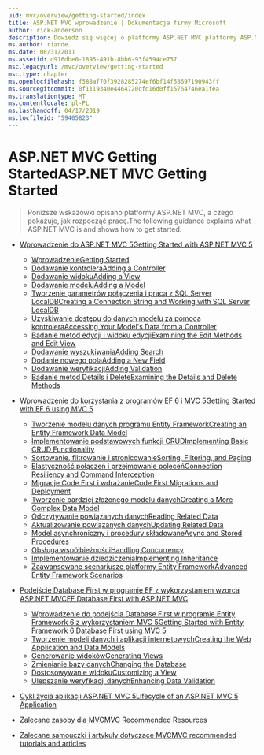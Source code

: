 ```yaml
---
uid: mvc/overview/getting-started/index
title: ASP.NET MVC wprowadzenie | Dokumentacja firmy Microsoft
author: rick-anderson
description: Dowiedz się więcej o platformy ASP.NET MVC platformy ASP.NET MVC zapewnia zaawansowany, bazujący na wzorcach sposób tworzenia dynamicznych witryn sieci Web, która umożliwia wyraźne oddzielenie obaw i że g...
ms.author: riande
ms.date: 08/31/2011
ms.assetid: d916dbe0-1895-491b-8bb6-93f4594ce757
msc.legacyurl: /mvc/overview/getting-started
msc.type: chapter
ms.openlocfilehash: f588af70f3928285274ef6bf14f58697190943ff
ms.sourcegitcommit: 0f1119340e4464720cfd16d0ff15764746ea1fea
ms.translationtype: MT
ms.contentlocale: pl-PL
ms.lasthandoff: 04/17/2019
ms.locfileid: "59405823"
---
```

# <a name="aspnet-mvc-getting-started"></a><span data-ttu-id="88843-103">ASP.NET MVC Getting Started</span><span class="sxs-lookup"><span data-stu-id="88843-103">ASP.NET MVC Getting Started</span></span>

> <span data-ttu-id="88843-104">Poniższe wskazówki opisano platformy ASP.NET MVC, a czego pokazuje, jak rozpocząć pracę.</span><span class="sxs-lookup"><span data-stu-id="88843-104">The following guidance explains what ASP.NET MVC is and shows how to get started.</span></span>


- [<span data-ttu-id="88843-105">Wprowadzenie do ASP.NET MVC 5</span><span class="sxs-lookup"><span data-stu-id="88843-105">Getting Started with ASP.NET MVC 5</span></span>](introduction/index.md)

    - [<span data-ttu-id="88843-106">Wprowadzenie</span><span class="sxs-lookup"><span data-stu-id="88843-106">Getting Started</span></span>](introduction/getting-started.md)
    - [<span data-ttu-id="88843-107">Dodawanie kontrolera</span><span class="sxs-lookup"><span data-stu-id="88843-107">Adding a Controller</span></span>](introduction/adding-a-controller.md)
    - [<span data-ttu-id="88843-108">Dodawanie widoku</span><span class="sxs-lookup"><span data-stu-id="88843-108">Adding a View</span></span>](introduction/adding-a-view.md)
    - [<span data-ttu-id="88843-109">Dodawanie modelu</span><span class="sxs-lookup"><span data-stu-id="88843-109">Adding a Model</span></span>](introduction/adding-a-model.md)
    - [<span data-ttu-id="88843-110">Tworzenie parametrów połączenia i praca z SQL Server LocalDB</span><span class="sxs-lookup"><span data-stu-id="88843-110">Creating a Connection String and Working with SQL Server LocalDB</span></span>](introduction/creating-a-connection-string.md)
    - [<span data-ttu-id="88843-111">Uzyskiwanie dostępu do danych modelu za pomocą kontrolera</span><span class="sxs-lookup"><span data-stu-id="88843-111">Accessing Your Model's Data from a Controller</span></span>](introduction/accessing-your-models-data-from-a-controller.md)
    - [<span data-ttu-id="88843-112">Badanie metod edycji i widoku edycji</span><span class="sxs-lookup"><span data-stu-id="88843-112">Examining the Edit Methods and Edit View</span></span>](introduction/examining-the-edit-methods-and-edit-view.md)
    - [<span data-ttu-id="88843-113">Dodawanie wyszukiwania</span><span class="sxs-lookup"><span data-stu-id="88843-113">Adding Search</span></span>](introduction/adding-search.md)
    - [<span data-ttu-id="88843-114">Dodanie nowego pola</span><span class="sxs-lookup"><span data-stu-id="88843-114">Adding a New Field</span></span>](introduction/adding-a-new-field.md)
    - [<span data-ttu-id="88843-115">Dodawanie weryfikacji</span><span class="sxs-lookup"><span data-stu-id="88843-115">Adding Validation</span></span>](introduction/adding-validation.md)
    - [<span data-ttu-id="88843-116">Badanie metod Details i Delete</span><span class="sxs-lookup"><span data-stu-id="88843-116">Examining the Details and Delete Methods</span></span>](introduction/examining-the-details-and-delete-methods.md)
- [<span data-ttu-id="88843-117">Wprowadzenie do korzystania z programów EF 6 i MVC 5</span><span class="sxs-lookup"><span data-stu-id="88843-117">Getting Started with EF 6 using MVC 5</span></span>](getting-started-with-ef-using-mvc/index.md)

    - [<span data-ttu-id="88843-118">Tworzenie modelu danych programu Entity Framework</span><span class="sxs-lookup"><span data-stu-id="88843-118">Creating an Entity Framework Data Model</span></span>](getting-started-with-ef-using-mvc/creating-an-entity-framework-data-model-for-an-asp-net-mvc-application.md)
    - [<span data-ttu-id="88843-119">Implementowanie podstawowych funkcji CRUD</span><span class="sxs-lookup"><span data-stu-id="88843-119">Implementing Basic CRUD Functionality</span></span>](getting-started-with-ef-using-mvc/implementing-basic-crud-functionality-with-the-entity-framework-in-asp-net-mvc-application.md)
    - [<span data-ttu-id="88843-120">Sortowanie, filtrowanie i stronicowanie</span><span class="sxs-lookup"><span data-stu-id="88843-120">Sorting, Filtering, and Paging</span></span>](getting-started-with-ef-using-mvc/sorting-filtering-and-paging-with-the-entity-framework-in-an-asp-net-mvc-application.md)
    - [<span data-ttu-id="88843-121">Elastyczność połączeń i przejmowanie poleceń</span><span class="sxs-lookup"><span data-stu-id="88843-121">Connection Resiliency and Command Interception</span></span>](getting-started-with-ef-using-mvc/connection-resiliency-and-command-interception-with-the-entity-framework-in-an-asp-net-mvc-application.md)
    - [<span data-ttu-id="88843-122">Migracje Code First i wdrażanie</span><span class="sxs-lookup"><span data-stu-id="88843-122">Code First Migrations and Deployment</span></span>](getting-started-with-ef-using-mvc/migrations-and-deployment-with-the-entity-framework-in-an-asp-net-mvc-application.md)
    - [<span data-ttu-id="88843-123">Tworzenie bardziej złożonego modelu danych</span><span class="sxs-lookup"><span data-stu-id="88843-123">Creating a More Complex Data Model</span></span>](getting-started-with-ef-using-mvc/creating-a-more-complex-data-model-for-an-asp-net-mvc-application.md)
    - [<span data-ttu-id="88843-124">Odczytywanie powiązanych danych</span><span class="sxs-lookup"><span data-stu-id="88843-124">Reading Related Data</span></span>](getting-started-with-ef-using-mvc/reading-related-data-with-the-entity-framework-in-an-asp-net-mvc-application.md)
    - [<span data-ttu-id="88843-125">Aktualizowanie powiązanych danych</span><span class="sxs-lookup"><span data-stu-id="88843-125">Updating Related Data</span></span>](getting-started-with-ef-using-mvc/updating-related-data-with-the-entity-framework-in-an-asp-net-mvc-application.md)
    - [<span data-ttu-id="88843-126">Model asynchroniczny i procedury składowane</span><span class="sxs-lookup"><span data-stu-id="88843-126">Async and Stored Procedures</span></span>](getting-started-with-ef-using-mvc/async-and-stored-procedures-with-the-entity-framework-in-an-asp-net-mvc-application.md)
    - [<span data-ttu-id="88843-127">Obsługa współbieżności</span><span class="sxs-lookup"><span data-stu-id="88843-127">Handling Concurrency</span></span>](getting-started-with-ef-using-mvc/handling-concurrency-with-the-entity-framework-in-an-asp-net-mvc-application.md)
    - [<span data-ttu-id="88843-128">Implementowanie dziedziczenia</span><span class="sxs-lookup"><span data-stu-id="88843-128">Implementing Inheritance</span></span>](getting-started-with-ef-using-mvc/implementing-inheritance-with-the-entity-framework-in-an-asp-net-mvc-application.md)
    - [<span data-ttu-id="88843-129">Zaawansowane scenariusze platformy Entity Framework</span><span class="sxs-lookup"><span data-stu-id="88843-129">Advanced Entity Framework Scenarios</span></span>](getting-started-with-ef-using-mvc/advanced-entity-framework-scenarios-for-an-mvc-web-application.md)
- [<span data-ttu-id="88843-130">Podejście Database First w programie EF z wykorzystaniem wzorca ASP.NET MVC</span><span class="sxs-lookup"><span data-stu-id="88843-130">EF Database First with ASP.NET MVC</span></span>](database-first-development/index.md)

    - [<span data-ttu-id="88843-131">Wprowadzenie do podejścia Database First w programie Entity Framework 6 z wykorzystaniem MVC 5</span><span class="sxs-lookup"><span data-stu-id="88843-131">Getting Started with Entity Framework 6 Database First using MVC 5</span></span>](database-first-development/setting-up-database.md)
    - [<span data-ttu-id="88843-132">Tworzenie modeli danych i aplikacji internetowych</span><span class="sxs-lookup"><span data-stu-id="88843-132">Creating the Web Application and Data Models</span></span>](database-first-development/creating-the-web-application.md)
    - [<span data-ttu-id="88843-133">Generowanie widoków</span><span class="sxs-lookup"><span data-stu-id="88843-133">Generating Views</span></span>](database-first-development/generating-views.md)
    - [<span data-ttu-id="88843-134">Zmienianie bazy danych</span><span class="sxs-lookup"><span data-stu-id="88843-134">Changing the Database</span></span>](database-first-development/changing-the-database.md)
    - [<span data-ttu-id="88843-135">Dostosowywanie widoku</span><span class="sxs-lookup"><span data-stu-id="88843-135">Customizing a View</span></span>](database-first-development/customizing-a-view.md)
    - [<span data-ttu-id="88843-136">Ulepszanie weryfikacji danych</span><span class="sxs-lookup"><span data-stu-id="88843-136">Enhancing Data Validation</span></span>](database-first-development/enhancing-data-validation.md)
- [<span data-ttu-id="88843-137">Cykl życia aplikacji ASP.NET MVC 5</span><span class="sxs-lookup"><span data-stu-id="88843-137">Lifecycle of an ASP.NET MVC 5 Application</span></span>](lifecycle-of-an-aspnet-mvc-5-application.md)
- [<span data-ttu-id="88843-138">Zalecane zasoby dla MVC</span><span class="sxs-lookup"><span data-stu-id="88843-138">MVC Recommended Resources</span></span>](recommended-resources-for-mvc.md)
- [<span data-ttu-id="88843-139">Zalecane samouczki i artykuły dotyczące MVC</span><span class="sxs-lookup"><span data-stu-id="88843-139">MVC recommended tutorials and articles</span></span>](mvc-learning-sequence.md)

